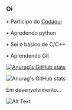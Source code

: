 ### Oi
 • Participo do <a href=https://codaqui.dev/>Codaqui</a>
 
 • Apredendo python
 
 • Sei o básico de C/C++
 
 • Aprendendo Git

[![Anurag's GitHub stats](https://github-readme-stats.vercel.app/api?username=LuizFernando-TC)](https://github.com/LuizFernando-TC/github-readme-stats)

![Anurag's GitHub stats](https://github-readme-stats.vercel.app/api?username=LuizFernando-TC&show_icons=true&theme=radical)

Em desenvolvimento...

![Alt Text](https://media.giphy.com/media/m2Q7FEc0bEr4I/giphy.gif)
